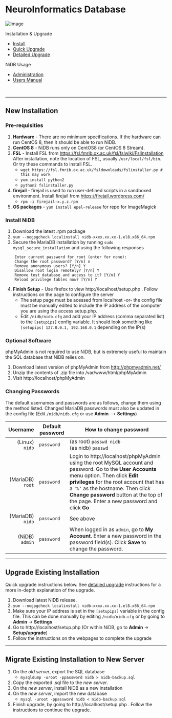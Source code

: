 # NeuroInformatics Database
![Image](http://neuroinfodb.org/wp-content/uploads/2021/05/NIDB_logo-300x115.png)

Installation & Upgrade
- [Install](#new-installation)<br>
- [Quick Upgrade](#upgrade-existing-installation)<br>
- <a href="upgrade.html">Detailed Upgrade</a><br>

NiDB Usage
- <a href="administration.html">Administration</a><br>
- <a href="user-manual.html">Users Manual</a><br>

<br>

<hr>

## New Installation

### Pre-requisities

1. **Hardware** - There are no minimum specifications. If the hardware can run CentOS 8, then it should be able to run NiDB.
2. **CentOS 8** - NiDB runs only on CentOS8 (or CentOS 8 Stream).
3. **FSL** - Install FSL from https://fsl.fmrib.ox.ac.uk/fsl/fslwiki/FslInstallation After installation, note the location of FSL, usually `/usr/local/fsl/bin`. Or try these commands to install FSL.
    * `wget https://fsl.fmrib.ox.ac.uk/fsldownloads/fslinstaller.py # this may work`
    * `yum install python2`
    * `python2 fslinstaller.py`
4. **firejail** - firejail is used to run user-defined scripts in a sandboxed environment. Install firejail from https://firejail.wordpress.com/
    * `rpm -i firejail-x.y.z.rpm`
6. **OS packages** - `yum install epel-release` for repo for ImageMagick

### Install NiDB
1. Download the latest .rpm package
2. `yum --nogpgcheck localinstall nidb-xxxx.xx.xx-1.el8.x86_64.rpm`
3. Secure the MariaDB installation by running `sudo mysql_secure_installation` and using the following responses
```
    Enter current password for root (enter for none):
    Change the root password? [Y/n] n
    Remove anonymous users? [Y/n] Y
    Disallow root login remotely? [Y/n] Y
    Remove test database and access to it? [Y/n] Y
    Reload privilege tables now? [Y/n] Y
```
4. **Finish Setup** - Use firefox to view http://localhost/setup.php . Follow instructions on the page to configure the server
    * The setup page must be acessed from localhost -or- the config file must be manually edited to include the IP address of the computer you are using the access setup.php.
    * Edit `/nidb/nidb.cfg` and add your IP address (comma separated list) to the `[setupips]` config variable. It should look something like `[setupips] 127.0.0.1, 192.168.0.1` depending on the IP(s)

### Optional Software
phpMyAdmin is not required to use NiDB, but is extremely useful to maintain the SQL database that NiDB relies on.
1. Download latest version of phpMyAdmin from http://phpmyadmin.net/
2. Unzip the contents of .zip file into /var/www/html/phpMyAdmin
3. Visit http://localhost/phpMyAdmin

### Changing Passwords
The default usernames and passwords are as follows, change them using the method listed. Changed MariaDB passwords must also be updated in the config file (Edit `/nidb/nidb.cfg` or use **Admin** --> **Settings**)

|Username|Default password|How to change password|
|---:|---|---|
|(Linux)	`nidb`|`password`|(as root) `passwd nidb`<br>(as nidb) `passwd`|
|(MariaDB)	`root`|`password`|Login to http://localhost/phpMyAdmin using the root MySQL account and password. Go to the **User Accounts** menu option. Then click **Edit privileges** for the root account that has a `‘%’` as the hostname. Then click **Change password** button at the top of the page. Enter a new password and click **Go**|
|(MariaDB)	`nidb`|`password`|See above|
|(NiDB) `admin`|`password`|When logged in as `admin`, go to **My Account**. Enter a new password in the password field(s). Click **Save** to change the password.|

<hr>

## Upgrade Existing Installation
Quick upgrade instructions below. See <a href="upgrade.html">detailed upgrade</a> instructions for a more in-depth explanation of the upgrade.
1. Download latest NiDB release.
2. `yum --nogpgcheck localinstall nidb-xxxx.xx.xx-1.el8.x86_64.rpm`
3. Make sure your IP address is set in the `[setupips]` variable in the config file. This can be done manually by editing `/nidb/nidb.cfg` or by going to **Admin** &#8594; **Settings**
4. Go to http://localhost/setup.php (Or within NiDB, go to **Admin** &#8594; **Setup/upgrade**)
5. Follow the instructions on the webpages to complete the upgrade

<hr>

## Migrate Existing Installation to New Server
1. On the *old server*, export the SQL database
    * `mysqldump -uroot -ppassword nidb > nidb-backup.sql`
2. Copy the exported .sql file to the *new server*.
3. On the *new server*, install NiDB as a new installation
4. On the *new server*, import the new database
     * `mysql -uroot -ppassword nidb < nidb-backup.sql`
5. Finish upgrade, by going to http://localhost/setup.php . Follow the instructions to continue the upgrade.
